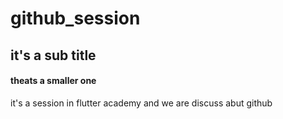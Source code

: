 # github_session

## it's a sub title
#### theats a smaller one
it's a session in flutter academy and we are discuss abut github
